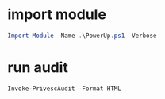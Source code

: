 # import module

```powershell
Import-Module -Name .\PowerUp.ps1 -Verbose
```

# run audit 

```powershell
Invoke-PrivescAudit -Format HTML
```
